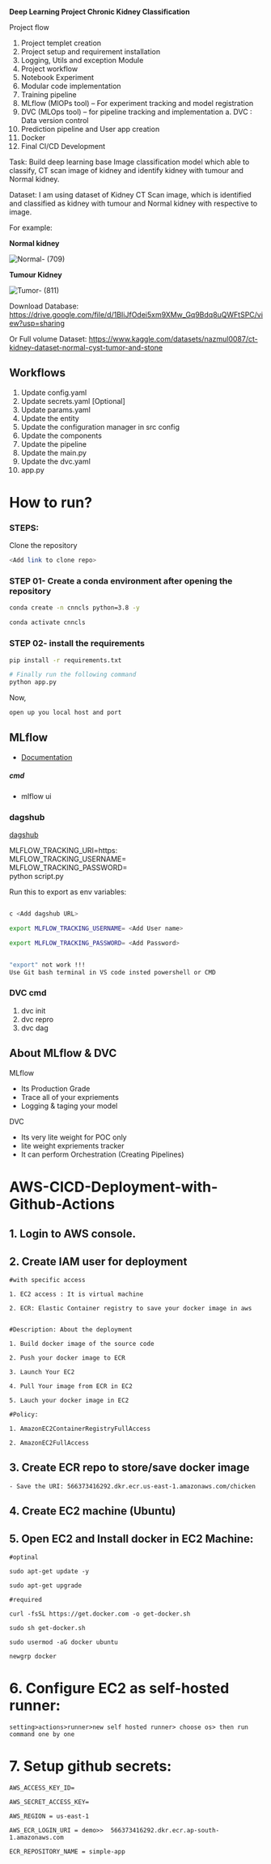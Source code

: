 **Deep Learning Project Chronic Kidney Classification**

Project flow
1.	Project templet creation
2.	Project setup and requirement installation
3.	Logging, Utils and exception Module
4.	Project workflow
5.	Notebook Experiment
6.	Modular code implementation
7.	Training pipeline
8.	MLflow (MlOPs tool) – For experiment tracking and model registration
9.	DVC (MLOps tool) – for pipeline tracking  and implementation
a.	DVC : Data version control
10.	Prediction pipeline and User app creation
11.	Docker
12.	Final CI/CD Development
    
Task:
Build deep learning base Image classification model which able to classify, CT scan image of kidney and identify kidney with tumour and Normal kidney.

Dataset:
I am using dataset of Kidney CT Scan image, which is identified and classified as kidney with tumour and Normal kidney with respective to image.

For example:

**Normal kidney**

 ![Normal- (709)](https://github.com/ajitwankhede/DL-project-Chronic-kidney-Classification/assets/85306409/df0eb302-b340-4373-8770-c0b56d4c9e55)

 **Tumour Kidney**
 
![Tumor- (811)](https://github.com/ajitwankhede/DL-project-Chronic-kidney-Classification/assets/85306409/1b793724-0ae2-467d-9575-a73d56f14423)

Download Database: 
https://drive.google.com/file/d/1BIiJfOdei5xm9XMw_Gq9Bdq8uQWFtSPC/view?usp=sharing

Or
Full volume Dataset: https://www.kaggle.com/datasets/nazmul0087/ct-kidney-dataset-normal-cyst-tumor-and-stone



## Workflows

1. Update config.yaml
2. Update secrets.yaml [Optional]
3. Update params.yaml
4. Update the entity
5. Update the configuration manager in src config
6. Update the components
7. Update the pipeline 
8. Update the main.py
9. Update the dvc.yaml
10. app.py

# How to run?
### STEPS:

Clone the repository

```bash
<Add link to clone repo>
```
### STEP 01- Create a conda environment after opening the repository

```bash
conda create -n cnncls python=3.8 -y
```

```bash
conda activate cnncls
```


### STEP 02- install the requirements
```bash
pip install -r requirements.txt
```

```bash
# Finally run the following command
python app.py
```

Now,
```bash
open up you local host and port
```


## MLflow

- [Documentation](https://mlflow.org/docs/latest/index.html)


##### cmd
- mlflow ui

### dagshub
[dagshub](https://dagshub.com/)

MLFLOW_TRACKING_URI=https: <Add dagshub URL> \
MLFLOW_TRACKING_USERNAME= <Add User name> \
MLFLOW_TRACKING_PASSWORD= <Add Password> \
python script.py

Run this to export as env variables:

```bash

c <Add dagshub URL>

export MLFLOW_TRACKING_USERNAME= <Add User name>

export MLFLOW_TRACKING_PASSWORD= <Add Password>

```


```bash

"export" not work !!!
Use Git bash terminal in VS code insted powershell or CMD

```

### DVC cmd

1. dvc init
2. dvc repro
3. dvc dag


## About MLflow & DVC

MLflow

 - Its Production Grade
 - Trace all of your expriements
 - Logging & taging your model


DVC 

 - Its very lite weight for POC only
 - lite weight expriements tracker
 - It can perform Orchestration (Creating Pipelines)



# AWS-CICD-Deployment-with-Github-Actions

## 1. Login to AWS console.

## 2. Create IAM user for deployment

	#with specific access

	1. EC2 access : It is virtual machine

	2. ECR: Elastic Container registry to save your docker image in aws


	#Description: About the deployment

	1. Build docker image of the source code

	2. Push your docker image to ECR

	3. Launch Your EC2 

	4. Pull Your image from ECR in EC2

	5. Lauch your docker image in EC2

	#Policy:

	1. AmazonEC2ContainerRegistryFullAccess

	2. AmazonEC2FullAccess

	
## 3. Create ECR repo to store/save docker image
    - Save the URI: 566373416292.dkr.ecr.us-east-1.amazonaws.com/chicken

	
## 4. Create EC2 machine (Ubuntu) 

## 5. Open EC2 and Install docker in EC2 Machine:
	
	
	#optinal

	sudo apt-get update -y

	sudo apt-get upgrade
	
	#required

	curl -fsSL https://get.docker.com -o get-docker.sh

	sudo sh get-docker.sh

	sudo usermod -aG docker ubuntu

	newgrp docker
	
# 6. Configure EC2 as self-hosted runner:
    setting>actions>runner>new self hosted runner> choose os> then run command one by one


# 7. Setup github secrets:

    AWS_ACCESS_KEY_ID=

    AWS_SECRET_ACCESS_KEY=

    AWS_REGION = us-east-1

    AWS_ECR_LOGIN_URI = demo>>  566373416292.dkr.ecr.ap-south-1.amazonaws.com

    ECR_REPOSITORY_NAME = simple-app
